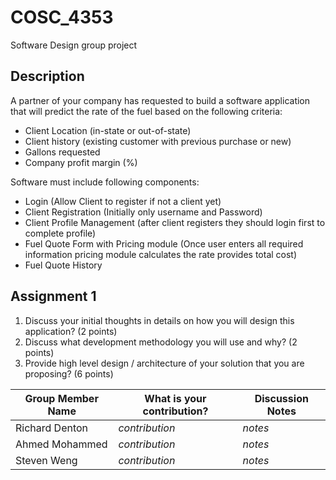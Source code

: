 # COSC_4353
Software Design group project

## Description
A partner of your company has requested to build a software application that will predict the rate of the fuel based on the following criteria:
- Client Location (in-state or out-of-state)
- Client history (existing customer with previous purchase or new)
- Gallons requested
- Company profit margin (%)

Software must include following components:
- Login (Allow Client to register if not a client yet)
- Client Registration (Initially only username and Password)
- Client Profile Management (after client registers they should login first to complete profile)
- Fuel Quote Form with Pricing module (Once user enters all required information pricing module calculates the rate provides total cost)
- Fuel Quote History

## Assignment 1
1. Discuss your initial thoughts in details on how you will design this application? (2 points)
2. Discuss what development methodology you will use and why? (2 points)
3. Provide high level design / architecture of your solution that you are proposing? (6 points)

| Group Member Name | What is your contribution? | Discussion Notes |
| - | - | - |
| Richard Denton | *contribution* | *notes* |
| Ahmed Mohammed | *contribution* | *notes* |
| Steven Weng | *contribution* | *notes* |
